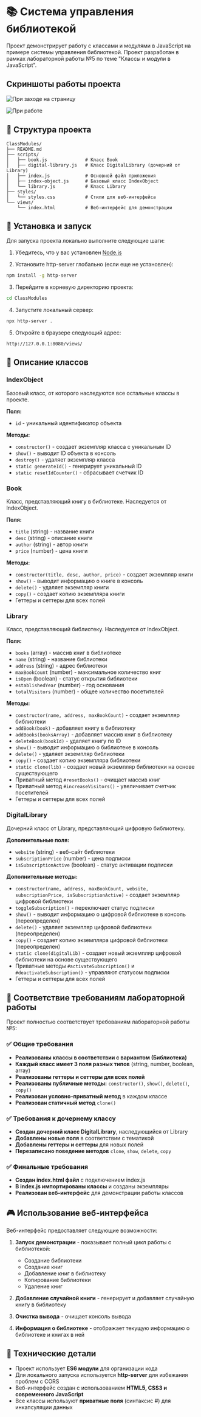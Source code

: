 
# 📚 Система управления библиотекой

Проект демонстрирует работу с классами и модулями в JavaScript на примере системы управления библиотекой. Проект разработан в рамках лабораторной работы №5 по теме "Классы и модули в JavaScript".

## Скриншоты работы проекта

![При заходе на страницу](assets/base.png)

![При работе](assets/work.png)

## 📁 Структура проекта

```
ClassModules/
├── README.md
├── scripts/
│   ├── book.js              # Класс Book
│   ├── digital-library.js   # Класс DigitalLibrary (дочерний от Library)
│   ├── index.js             # Основной файл приложения
│   ├── index-object.js      # Базовый класс IndexObject
│   └── library.js           # Класс Library
├── styles/
│   └── styles.css           # Стили для веб-интерфейса
└── views/
    └── index.html           # Веб-интерфейс для демонстрации
```

## 🚀 Установка и запуск

Для запуска проекта локально выполните следующие шаги:

1. Убедитесь, что у вас установлен [Node.js](https://nodejs.org/)

2. Установите http-server глобально (если еще не установлен):
```bash
npm install -g http-server
```

3. Перейдите в корневую директорию проекта:
```bash
cd ClassModules
```

4. Запустите локальный сервер:
```bash
npx http-server .
```

5. Откройте в браузере следующий адрес:
```
http://127.0.0.1:8080/views/
```

## 📖 Описание классов

### IndexObject
Базовый класс, от которого наследуются все остальные классы в проекте.

**Поля:**
- `id` - уникальный идентификатор объекта

**Методы:**
- `constructor()` - создает экземпляр класса с уникальным ID
- `show()` - выводит ID объекта в консоль
- `destroy()` - удаляет экземпляр класса
- `static generateId()` - генерирует уникальный ID
- `static resetIdCounter()` - сбрасывает счетчик ID

### Book
Класс, представляющий книгу в библиотеке. Наследуется от IndexObject.

**Поля:**
- `title` (string) - название книги
- `desc` (string) - описание книги
- `author` (string) - автор книги
- `price` (number) - цена книги

**Методы:**
- `constructor(title, desc, author, price)` - создает экземпляр книги
- `show()` - выводит информацию о книге в консоль
- `delete()` - удаляет экземпляр книги
- `copy()` - создает копию экземпляра книги
- Геттеры и сеттеры для всех полей

### Library
Класс, представляющий библиотеку. Наследуется от IndexObject.

**Поля:**
- `books` (array) - массив книг в библиотеке
- `name` (string) - название библиотеки
- `address` (string) - адрес библиотеки
- `maxBookCount` (number) - максимальное количество книг
- `isOpen` (boolean) - статус открытия библиотеки
- `establishedYear` (number) - год основания
- `totalVisitors` (number) - общее количество посетителей

**Методы:**
- `constructor(name, address, maxBookCount)` - создает экземпляр библиотеки
- `addBook(book)` - добавляет книгу в библиотеку
- `addBooks(booksArray)` - добавляет массив книг в библиотеку
- `deleteBook(bookId)` - удаляет книгу по ID
- `show()` - выводит информацию о библиотеке в консоль
- `delete()` - удаляет экземпляр библиотеки
- `copy()` - создает копию экземпляра библиотеки
- `static clone(lib)` - создает новый экземпляр библиотеки на основе существующего
- Приватный метод `#resetBooks()` - очищает массив книг
- Приватный метод `#increaseVisitors()` - увеличивает счетчик посетителей
- Геттеры и сеттеры для всех полей

### DigitalLibrary
Дочерний класс от Library, представляющий цифровую библиотеку.

**Дополнительные поля:**
- `website` (string) - веб-сайт библиотеки
- `subscriptionPrice` (number) - цена подписки
- `isSubscriptionActive` (boolean) - статус активации подписки

**Дополнительные методы:**
- `constructor(name, address, maxBookCount, website, subscriptionPrice, isSubscriptionActive)` - создает экземпляр цифровой библиотеки
- `toggleSubscription()` - переключает статус подписки
- `show()` - выводит информацию о цифровой библиотеке в консоль (переопределен)
- `delete()` - удаляет экземпляр цифровой библиотеки (переопределен)
- `copy()` - создает копию экземпляра цифровой библиотеки (переопределен)
- `static clone(digitalLib)` - создает новый экземпляр цифровой библиотеки на основе существующего
- Приватные методы `#activateSubscription()` и `#deactivateSubscription()` - управляют статусом подписки
- Геттеры и сеттеры для всех полей

## 🎯 Соответствие требованиям лабораторной работы

Проект полностью соответствует требованиям лабораторной работы №5:

### ✅ Общие требования
- **Реализованы классы в соответствии с вариантом (Библиотека)**
- **Каждый класс имеет 3 поля разных типов** (string, number, boolean, array)
- **Реализованы геттеры и сеттеры для всех полей**
- **Реализованы публичные методы:** `constructor()`, `show()`, `delete()`, `copy()`
- **Реализован условно-приватный метод** в каждом классе
- **Реализован статичный метод** `clone()`

### ✅ Требования к дочернему классу
- **Создан дочерний класс DigitalLibrary**, наследующийся от Library
- **Добавлены новые поля** в соответствии с тематикой
- **Добавлены геттеры и сеттеры** для новых полей
- **Перезаписано поведение методов** `clone`, `show`, `delete`, `copy`

### ✅ Финальные требования
- **Создан index.html файл** с подключением index.js
- **В index.js импортированы классы** и созданы экземпляры
- **Реализован веб-интерфейс** для демонстрации работы классов

## 🎮 Использование веб-интерфейса

Веб-интерфейс предоставляет следующие возможности:

1. **Запуск демонстрации** - показывает полный цикл работы с библиотекой:
   - Создание библиотеки
   - Создание книг
   - Добавление книг в библиотеку
   - Копирование библиотеки
   - Удаление книг

2. **Добавление случайной книги** - генерирует и добавляет случайную книгу в библиотеку

3. **Очистка вывода** - очищает консоль вывода

4. **Информация о библиотеке** - отображает текущую информацию о библиотеке и книгах в ней

## 🔧 Технические детали

- Проект использует **ES6 модули** для организации кода
- Для локального запуска используется **http-server** для избежания проблем с CORS
- Веб-интерфейс создан с использованием **HTML5, CSS3 и современного JavaScript**
- Все классы используют **приватные поля** (синтаксис #) для инкапсуляции данных
